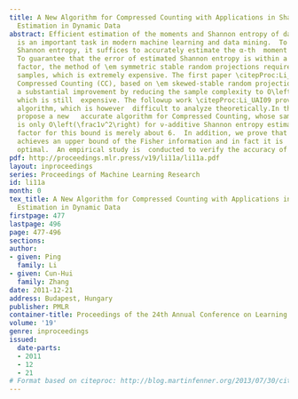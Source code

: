 ```yaml
---
title: A New Algorithm for Compressed Counting with Applications in Shannon Entropy
  Estimation in Dynamic Data
abstract: Efficient estimation of the moments and Shannon entropy of data streams
  is an important task in modern machine learning and data mining.  To estimate the
  Shannon entropy, it suffices to accurately estimate the α-th  moment with ∆= |1-α|\approx0.
  To guarantee that the error of estimated Shannon entropy is within a ν-additive
  factor, the method of \em symmetric stable random projections requires O\left(\frac1ν^2∆^2\right)
  samples, which is extremely expensive. The first paper \citepProc:Li_SODA09 in \em
  Compressed Counting (CC), based on \em skewed-stable random projections, supplies
  a substantial improvement by reducing the sample complexity to O\left(\frac1ν^2∆\right),
  which is still  expensive. The followup work \citepProc:Li_UAI09 provides a  practical
  algorithm, which is however  difficult to analyze theoretically.In this paper, we
  propose a new   accurate algorithm for Compressed Counting, whose sample complexity
  is only O\left(\frac1ν^2\right) for ν-additive Shannon entropy estimation. The constant
  factor for this bound is merely about 6.  In addition, we prove that our algorithm
  achieves an upper bound of the Fisher information and in fact it is  close to 100%  statistically
  optimal.  An empirical study is  conducted to verify the accuracy of our algorithm.
pdf: http://proceedings.mlr.press/v19/li11a/li11a.pdf
layout: inproceedings
series: Proceedings of Machine Learning Research
id: li11a
month: 0
tex_title: A New Algorithm for Compressed Counting with Applications in Shannon Entropy
  Estimation in Dynamic Data
firstpage: 477
lastpage: 496
page: 477-496
sections: 
author:
- given: Ping
  family: Li
- given: Cun-Hui
  family: Zhang
date: 2011-12-21
address: Budapest, Hungary
publisher: PMLR
container-title: Proceedings of the 24th Annual Conference on Learning Theory
volume: '19'
genre: inproceedings
issued:
  date-parts:
  - 2011
  - 12
  - 21
# Format based on citeproc: http://blog.martinfenner.org/2013/07/30/citeproc-yaml-for-bibliographies/
---
```

